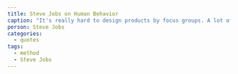 ```yaml
---
title: Steve Jobs on Human Behavior
caption: "It's really hard to design products by focus groups. A lot of times, people don't know what they want until you show it to them."
person: Steve Jobs
categories:
  - quotes
tags:
  - method
  - Steve Jobs
---
```

